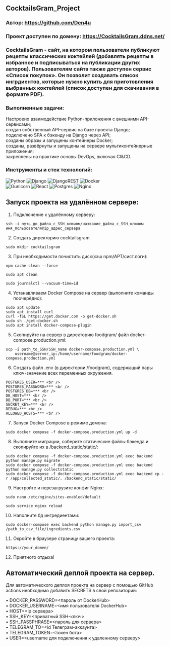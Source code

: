 ## CocktailsGram_Project
 
### Автор: https://github.com/Den4u 

### Проект доступен по домену: https://CocktailsGram.ddns.net/

### CocktailsGram - сайт, на котором пользователи публикуют рецепты классических коктейлей (добавлять рецепты в избранное и подписываться на публикации других авторов). Пользователям сайта также доступен сервис «Список покупок». Он позволит создавать список ингрдиентов, которые нужно купить для приготовления выбранных коктейлей (список доступен для скачивания в формате PDF).

### Выполненные задачи: 
Настроено взаимодействие Python-приложения с внешними API-сервисами; <br />
создан собственный API-сервис на базе проекта Django; <br />
подключено SPA к бэкенду на Django через API; <br />
созданы образы и запущены контейнеры Docker; <br />
созданы, развёрнуты и запущены на сервере мультиконтейнерные приложения; <br />
закреплены на практике основы DevOps, включая CI&CD. <br />


### Инструменты и стек технологий: <br /> 
![Python](https://img.shields.io/badge/python-3670A0?style=for-the-badge&logo=python&logoColor=ffdd54)
![Django](https://img.shields.io/badge/django-%23092E20.svg?style=for-the-badge&logo=django&logoColor=white)
![DjangoREST](https://img.shields.io/badge/DJANGO-REST-ff1709?style=for-the-badge&logo=django&logoColor=white&color=ff1709&labelColor=gray)
![Docker](https://img.shields.io/badge/docker-%230db7ed.svg?style=for-the-badge&logo=docker&logoColor=white) <br /> 
![Gunicorn](https://img.shields.io/badge/gunicorn-%298729.svg?style=for-the-badge&logo=gunicorn&logoColor=white)
![React](https://img.shields.io/badge/react-%2320232a.svg?style=for-the-badge&logo=react&logoColor=%2361DAFB)
![Postgres](https://img.shields.io/badge/postgres-%23316192.svg?style=for-the-badge&logo=postgresql&logoColor=white)
![Nginx](https://img.shields.io/badge/nginx-%23009639.svg?style=for-the-badge&logo=nginx&logoColor=white)
 
## Запуск проекта на удалённом сервере: 
 
1. Подключение к удалённому серверу: 
```  
ssh -i путь_до_файла_с_SSH_ключом/название_файла_с_SSH_ключом имя_пользователя@ip_адрес_сервера  
```  
2. Создать директорию cocktailsgram 
```  
sudo mkdir cocktailsgram 
```  
3. При необходимости почистить диск(кэш npm/APT/сист.логи): 
```  
npm cache clean --force 
```  
``` 
sudo apt clean 
```  
``` 
sudo journalctl --vacuum-time=1d 
```  
4. Устанавливаем Docker Compose на сервер (выполните команды поочерёдно): 
``` 
sudo apt update 
sudo apt install curl 
curl -fSL https://get.docker.com -o get-docker.sh 
sudo sh ./get-docker.sh 
sudo apt install docker-compose-plugin 
``` 
5. Скопируйте на сервер в директорию foodgram/ файл docker-compose.production.yml: 
``` 
scp -i path_to_SSH/SSH_name docker-compose.production.yml \ 
    username@server_ip:/home/username/foodgram/docker-compose.production.yml 
``` 
6. Cоздать файл .env (в директории /foodgram), содержащий пары ключ-значение всех переменных окружения. 
```  
POSTGRES_USER=*** <br /> 
POSTGRES_PASSWORD=*** <br /> 
POSTGRES_DB=*** <br /> 
DB_HOST=*** <br /> 
DB_PORT=*** <br /> 
SECRET_KEY=*** <br /> 
DEBUG=*** <br /> 
ALLOWED_HOSTS=*** <br /> 
```  
7. Запуск Docker Compose в режиме демона: 
``` 
sudo docker compose -f docker-compose.production.yml up -d 
``` 
8. Выполните миграции, соберите статические файлы бэкенда и скопируйте их в /backend_static/static/: 
``` 
sudo docker compose -f docker-compose.production.yml exec backend python manage.py migrate 
sudo docker compose -f docker-compose.production.yml exec backend python manage.py collectstatic 
sudo docker compose -f docker-compose.production.yml exec backend cp -r /app/collected_static/. /backend_static/static/ 
``` 
9. Настройте и перезагрузите конфиг Nginx: 
``` 
sudo nano /etc/nginx/sites-enabled/default 
``` 
``` 
sudo service nginx reload 
``` 
10. Наполните бд ингредиентами: 
``` 
sudo docker-compose exec backend python manage.py import_csv /path_to_csv_file/ingredients.csv
``` 
11. Окройте в браузере страницу вашего проекта: 
``` 
https://your_domen/ 
``` 
12. Приятного отдыха! 
 
## Автоматический деплой проекта на сервер. 
Для автоматического деплоя проекта на сервер с помощью GitHub actions необходимо добавить SECRETS в свой репозиторий: 
 
• DOCKER_PASSWORD=<пароль от DockerHub> <br /> 
• DOCKER_USERNAME=<имя пользователя DockerHub> <br /> 
• HOST=<ip сервера> <br /> 
• SSH_KEY=<приватный SSH-ключ> <br /> 
• SSH_PASSPHRASE=<пароль для сервера> <br /> 
• TELEGRAM_TO=<id Телеграм-аккаунта> <br /> 
• TELEGRAM_TOKEN=<токен  бота> <br /> 
• USER=<username для подключения к удаленному серверу> <br /> 
